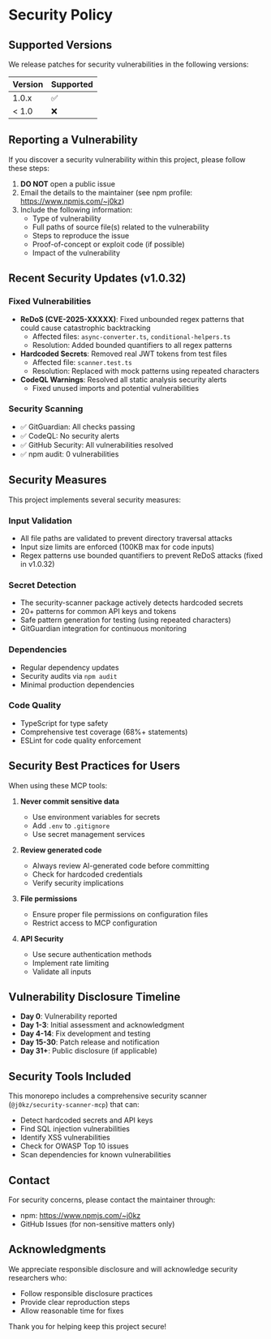 # Security Policy

## Supported Versions

We release patches for security vulnerabilities in the following versions:

| Version | Supported          |
| ------- | ------------------ |
| 1.0.x   | :white_check_mark: |
| < 1.0   | :x:                |

## Reporting a Vulnerability

If you discover a security vulnerability within this project, please follow these steps:

1. **DO NOT** open a public issue
2. Email the details to the maintainer (see npm profile: https://www.npmjs.com/~j0kz)
3. Include the following information:
   - Type of vulnerability
   - Full paths of source file(s) related to the vulnerability
   - Steps to reproduce the issue
   - Proof-of-concept or exploit code (if possible)
   - Impact of the vulnerability

## Recent Security Updates (v1.0.32)

### Fixed Vulnerabilities

- **ReDoS (CVE-2025-XXXXX)**: Fixed unbounded regex patterns that could cause catastrophic backtracking
  - Affected files: `async-converter.ts`, `conditional-helpers.ts`
  - Resolution: Added bounded quantifiers to all regex patterns
- **Hardcoded Secrets**: Removed real JWT tokens from test files
  - Affected file: `scanner.test.ts`
  - Resolution: Replaced with mock patterns using repeated characters
- **CodeQL Warnings**: Resolved all static analysis security alerts
  - Fixed unused imports and potential vulnerabilities

### Security Scanning

- ✅ GitGuardian: All checks passing
- ✅ CodeQL: No security alerts
- ✅ GitHub Security: All vulnerabilities resolved
- ✅ npm audit: 0 vulnerabilities

## Security Measures

This project implements several security measures:

### Input Validation

- All file paths are validated to prevent directory traversal attacks
- Input size limits are enforced (100KB max for code inputs)
- Regex patterns use bounded quantifiers to prevent ReDoS attacks (fixed in v1.0.32)

### Secret Detection

- The security-scanner package actively detects hardcoded secrets
- 20+ patterns for common API keys and tokens
- Safe pattern generation for testing (using repeated characters)
- GitGuardian integration for continuous monitoring

### Dependencies

- Regular dependency updates
- Security audits via `npm audit`
- Minimal production dependencies

### Code Quality

- TypeScript for type safety
- Comprehensive test coverage (68%+ statements)
- ESLint for code quality enforcement

## Security Best Practices for Users

When using these MCP tools:

1. **Never commit sensitive data**
   - Use environment variables for secrets
   - Add `.env` to `.gitignore`
   - Use secret management services

2. **Review generated code**
   - Always review AI-generated code before committing
   - Check for hardcoded credentials
   - Verify security implications

3. **File permissions**
   - Ensure proper file permissions on configuration files
   - Restrict access to MCP configuration

4. **API Security**
   - Use secure authentication methods
   - Implement rate limiting
   - Validate all inputs

## Vulnerability Disclosure Timeline

- **Day 0**: Vulnerability reported
- **Day 1-3**: Initial assessment and acknowledgment
- **Day 4-14**: Fix development and testing
- **Day 15-30**: Patch release and notification
- **Day 31+**: Public disclosure (if applicable)

## Security Tools Included

This monorepo includes a comprehensive security scanner (`@j0kz/security-scanner-mcp`) that can:

- Detect hardcoded secrets and API keys
- Find SQL injection vulnerabilities
- Identify XSS vulnerabilities
- Check for OWASP Top 10 issues
- Scan dependencies for known vulnerabilities

## Contact

For security concerns, please contact the maintainer through:

- npm: https://www.npmjs.com/~j0kz
- GitHub Issues (for non-sensitive matters only)

## Acknowledgments

We appreciate responsible disclosure and will acknowledge security researchers who:

- Follow responsible disclosure practices
- Provide clear reproduction steps
- Allow reasonable time for fixes

Thank you for helping keep this project secure!
